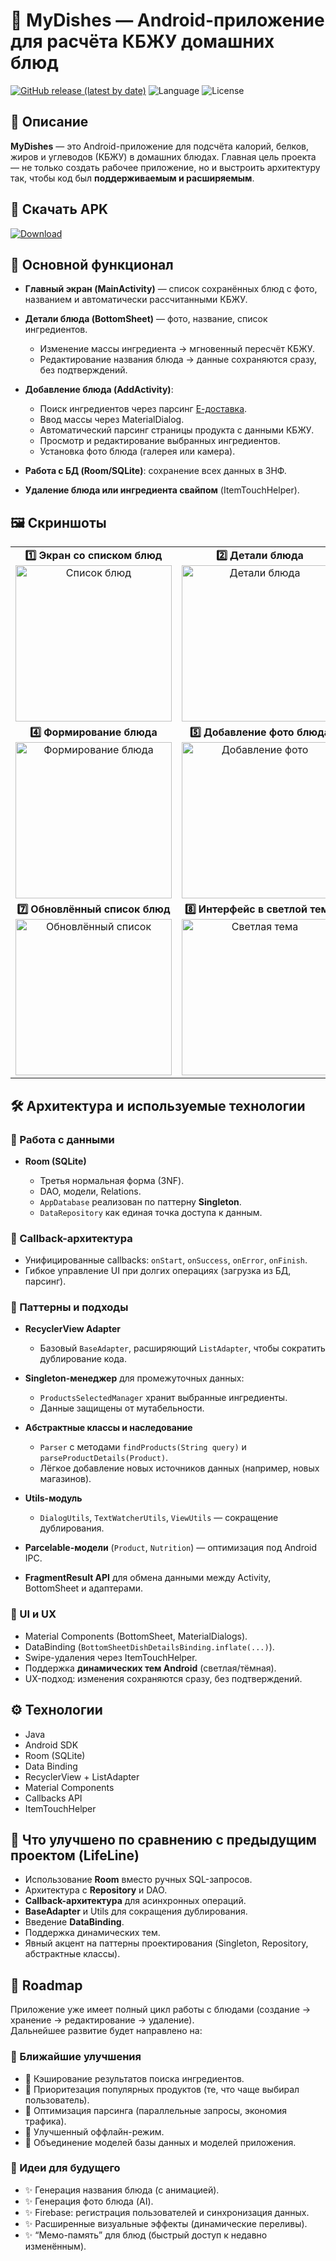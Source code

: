 # 🍲 MyDishes — Android-приложение для расчёта КБЖУ домашних блюд

[![GitHub release (latest by date)](https://img.shields.io/github/v/release/gleb7499/My-dishes?label=APK&style=flat-square)](https://github.com/gleb7499/My-dishes/releases/latest/download/My.dishes-release.apk)
![Language](https://img.shields.io/badge/language-Java-orange?style=flat-square)
![License](https://img.shields.io/badge/license-MIT-green?style=flat-square)

## 📌 Описание

**MyDishes** — это Android-приложение для подсчёта калорий, белков, жиров и углеводов (КБЖУ) в
домашних блюдах.
Главная цель проекта — не только создать рабочее приложение, но и выстроить архитектуру так, чтобы
код был **поддерживаемым и расширяемым**.

## 📲 Скачать APK

[![Download](https://img.shields.io/badge/⬇️_Download-APK-blue?style=for-the-badge)](https://github.com/gleb7499/My-dishes/releases/latest/download/My.dishes-release.apk)

## 🎯 Основной функционал

* **Главный экран (MainActivity)** — список сохранённых блюд с фото, названием и автоматически
  рассчитанными КБЖУ.
* **Детали блюда (BottomSheet)** — фото, название, список ингредиентов.

  * Изменение массы ингредиента → мгновенный пересчёт КБЖУ.
  * Редактирование названия блюда → данные сохраняются сразу, без подтверждений.
* **Добавление блюда (AddActivity)**:

  * Поиск ингредиентов через парсинг [Е-доставка](https://edostavka.by).
  * Ввод массы через MaterialDialog.
  * Автоматический парсинг страницы продукта с данными КБЖУ.
  * Просмотр и редактирование выбранных ингредиентов.
  * Установка фото блюда (галерея или камера).
* **Работа с БД (Room/SQLite)**: сохранение всех данных в 3НФ.
* **Удаление блюда или ингредиента свайпом** (ItemTouchHelper).

## 🖼️ Скриншоты

<div align="center">

<table>
  <tr>
    <td align="center">
      <b>1️⃣ Экран со списком блюд</b><br>
      <img src="images/1.jpg" alt="Список блюд" width="250"/>
    </td>
    <td align="center">
      <b>2️⃣ Детали блюда</b><br>
      <img src="images/2.jpg" alt="Детали блюда" width="250"/>
    </td>
    <td align="center">
      <b>3️⃣ Поиск ингредиента</b><br>
      <img src="images/3.jpg" alt="Поиск ингредиента" width="250"/>
    </td>
  </tr>
  <tr>
    <td align="center">
      <b>4️⃣ Формирование блюда</b><br>
      <img src="images/4.jpg" alt="Формирование блюда" width="250"/>
    </td>
    <td align="center">
      <b>5️⃣ Добавление фото блюда</b><br>
      <img src="images/5.jpg" alt="Добавление фото" width="250"/>
    </td>
    <td align="center">
      <b>6️⃣ Ввод названия блюда</b><br>
      <img src="images/6.jpg" alt="Ввод названия" width="250"/>
    </td>
  </tr>
  <tr>
    <td align="center">
      <b>7️⃣ Обновлённый список блюд</b><br>
      <img src="images/7.jpg" alt="Обновлённый список" width="250"/>
    </td>
    <td align="center">
      <b>8️⃣ Интерфейс в светлой теме</b><br>
      <img src="images/8.jpg" alt="Светлая тема" width="250"/>
    </td>
  </tr>
</table>

</div>


## 🛠️ Архитектура и используемые технологии

### 📂 Работа с данными

* **Room (SQLite)**

  * Третья нормальная форма (3NF).
  * DAO, модели, Relations.
  * `AppDatabase` реализован по паттерну **Singleton**.
  * `DataRepository` как единая точка доступа к данным.

### 🔄 Callback-архитектура

* Унифицированные callbacks: `onStart`, `onSuccess`, `onError`, `onFinish`.
* Гибкое управление UI при долгих операциях (загрузка из БД, парсинг).

### 🧩 Паттерны и подходы

* **RecyclerView Adapter**

  * Базовый `BaseAdapter`, расширяющий `ListAdapter`, чтобы сократить дублирование кода.
* **Singleton-менеджер** для промежуточных данных:

  * `ProductsSelectedManager` хранит выбранные ингредиенты.
  * Данные защищены от мутабельности.
* **Абстрактные классы и наследование**

  * `Parser` с методами `findProducts(String query)` и `parseProductDetails(Product)`.
  * Лёгкое добавление новых источников данных (например, новых магазинов).
* **Utils-модуль**

  * `DialogUtils`, `TextWatcherUtils`, `ViewUtils` — сокращение дублирования.
* **Parcelable-модели** (`Product`, `Nutrition`) — оптимизация под Android IPC.
* **FragmentResult API** для обмена данными между Activity, BottomSheet и адаптерами.

### 📱 UI и UX

* Material Components (BottomSheet, MaterialDialogs).
* DataBinding (`BottomSheetDishDetailsBinding.inflate(...)`).
* Swipe-удаления через ItemTouchHelper.
* Поддержка **динамических тем Android** (светлая/тёмная).
* UX-подход: изменения сохраняются сразу, без подтверждений.

## ⚙️ Технологии

* Java
* Android SDK
* Room (SQLite)
* Data Binding
* RecyclerView + ListAdapter
* Material Components
* Callbacks API
* ItemTouchHelper

## 📌 Что улучшено по сравнению с предыдущим проектом (LifeLine)

* Использование **Room** вместо ручных SQL-запросов.
* Архитектура с **Repository** и DAO.
* **Callback-архитектура** для асинхронных операций.
* **BaseAdapter** и Utils для сокращения дублирования.
* Введение **DataBinding**.
* Поддержка динамических тем.
* Явный акцент на паттерны проектирования (Singleton, Repository, абстрактные классы).

## 🚀 Roadmap

Приложение уже имеет полный цикл работы с блюдами (создание → хранение → редактирование →
удаление).  
Дальнейшее развитие будет направлено на:

### 🔮 Ближайшие улучшения

* 🔹 Кэширование результатов поиска ингредиентов.
* 🔹 Приоритезация популярных продуктов (те, что чаще выбирал пользователь).
* 🔹 Оптимизация парсинга (параллельные запросы, экономия трафика).
* 🔹 Улучшенный оффлайн-режим.
* 🔹 Объединение моделей базы данных и моделей приложения.

### 🌟 Идеи для будущего

* ✨ Генерация названия блюда (с анимацией).
* ✨ Генерация фото блюда (AI).
* ✨ Firebase: регистрация пользователей и синхронизация данных.
* ✨ Расширенные визуальные эффекты (динамические переливы).
* ✨ “Мемо-память” для блюд (быстрый доступ к недавно изменённым).  
